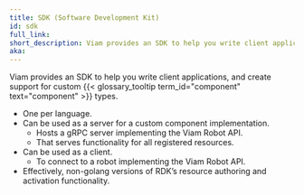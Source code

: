 ```yaml
---
title: SDK (Software Development Kit)
id: sdk
full_link:
short_description: Viam provides an SDK to help you write client applications, and create support for custom component types.
aka:
---
```


Viam provides an SDK to help you write client applications, and create support for custom {{< glossary_tooltip term_id="component" text="component" >}} types.

- One per language.
- Can be used as a server for a custom component implementation.
  - Hosts a gRPC server implementing the Viam Robot API.
  - That serves functionality for all registered resources.
- Can be used as a client.
  - To connect to a robot implementing the Viam Robot API.
- Effectively, non-golang versions of RDK’s resource authoring and activation functionality.
